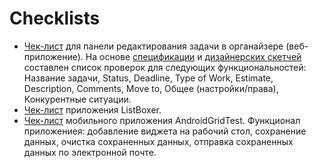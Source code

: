# Checklists
+ [Чек-лист](https://github.com/Ed-Yunusov/Test-documentation/blob/main/Checklist/Checklist%20(Organizer).pdf) для панели редактирования задачи в органайзере (веб-приложение). 
На основе [спецификации](https://github.com/Ed-Yunusov/Test-documentation/blob/main/Checklist/Specification%20(Organizer).pdf) и [дизайнерских скетчей](https://github.com/Ed-Yunusov/Test-documentation/blob/main/Checklist/Designer%20sketches%20(Organizer).pdf) составлен список проверок для следующих функциональностей:
Название задачи, Status, Deadline, Type of Work, Estimate, Description, Comments, Move to, Общее (настройки/права), Конкурентные ситуации.
+ [Чек-лист](https://github.com/Ed-Yunusov/Test-documentation/blob/main/Checklist/Checklist%20(ListBoxer).pdf) приложения ListBoxer.
+ [Чек-лист](https://github.com/Ed-Yunusov/Test-documentation/blob/main/Checklist/Checklist%20(AndroidGridTest).pdf) мобильного приложения AndroidGridTest. Функционал приложениея: добавление виджета на рабочий стол, сохранение данных, очистка сохраненных данных, отправка сохраненных данных по электронной почте.
